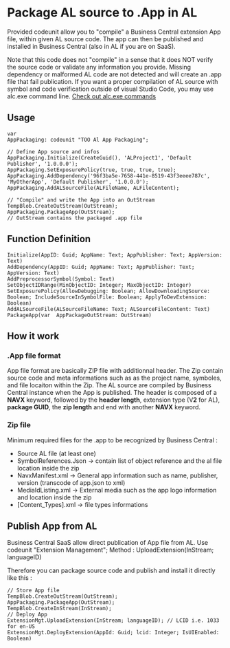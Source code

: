 
# Package AL source to .App in AL

Provided codeunit allow you to "compile" a Business Central extension App file, within given AL source code. 
The app can then be published and installed in Business Central (also in AL if you are on SaaS).

Note that this code does not "compile" in a sense that it does NOT verify the source code or validate any information you provide. 
Missing dependency or malformed AL code are not detected and will create an .app file that fail publication.
If you want a proper compilation of AL source with symbol and code verification outside of visual Studio Code, you may use alc.exe command line.
[Check out alc.exe commands](https://dankinsella.blog/business-central-al-compiler/)

## Usage

    var
    AppPackaging: codeunit "TOO Al App Packaging";
    
    // Define App source and infos
    AppPackaging.Initialize(CreateGuid(), 'ALProject1', 'Default Publisher', '1.0.0.0');
    AppPackaging.SetExposurePolicy(true, true, true, true);
    AppPackaging.AddDependency('96f3ba5e-7658-441e-8519-43f3eeee787c', 'MyOtherApp', 'Default Publisher', '1.0.0.0');
    AppPackaging.AddALSourceFile(ALFileName, ALFileContent);
    
    // "Compile" and write the App into an OutStream
    TempBlob.CreateOutStream(OutStream);
    AppPackaging.PackageApp(OutStream);
    // OutStream contains the packaged .app file

## Function Definition

    Initialize(AppID: Guid; AppName: Text; AppPublisher: Text; AppVersion: Text)
    AddDependency(AppID: Guid; AppName: Text; AppPublisher: Text; AppVersion: Text)
    AddPreprocessorSymbol(Symbol: Text)
    SetObjectIDRange(MinObjectID: Integer; MaxObjectID: Integer)
    SetExposurePolicy(AllowDebugging: Boolean; AllowDownloadingSource: Boolean; IncludeSourceInSymbolFile: Boolean; ApplyToDevExtension: Boolean)
    AddALSourceFile(ALSourceFileName: Text; ALSourceFileContent: Text)
    PackageApp(var  AppPackageOutStream: OutStream)

## How it work



### .App file format

App file format are basically ZIP file with additionnal header.
The Zip contain source code and meta informations such as as the project name, symboles, and file locaiton within the Zip.
The AL source are compiled by Business Central instance when the App is published.
The header is composed of a **NAVX** keyword, followed by the **header length**, extension type (V**2** for AL), **package GUID**, the **zip length** and end with another **NAVX** keyword.

### Zip file

Minimum required files for the .app to be recognized by Business Central :
- Source AL file (at least one)
- SymbolReferences.Json -> contain list of object reference and the al file location inside the zip
- NavxManifest.xml -> General app information such as name, publisher, version (transcode of app.json to xml)
- MediaIdListing.xml -> External media such as the app logo information and location inside the zip
- [Content_Types].xml -> file types informations

## Publish App from AL

Business Central SaaS allow direct publication of App file from AL. 
Use codeunit  "Extension Management";
Method : UploadExtension(InStream; languageID)

Therefore you can package source code and publish and install it directly like this :

    // Store App file  
    TempBlob.CreateOutStream(OutStream);  
    AppPackaging.PackageApp(OutStream);
    TempBlob.CreateInStream(InStream);  
    // Deploy App 
    ExtensionMgt.UploadExtension(InStream; languageID); // LCID i.e. 1033 for en-US
    ExtensionMgt.DeployExtension(AppId: Guid; lcid: Integer; IsUIEnabled: Boolean)


